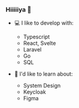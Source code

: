 ### Hiiiiiya 🐸

- 💻 I like to develop with:
  - Typescript
  - React, Svelte
  - Laravel
  - Go
  - SQL


- 💭 I'd like to learn about:
  - System Design
  - Keycloak
  - Figma

<!--
**BoilingSoup/BoilingSoup** is a ✨ _special_ ✨ repository because its `README.md` (this file) appears on your GitHub profile.

Here are some ideas to get you started:

- 🔭 I’m currently working on ...
- 🌱 I’m currently learning ...
- 👯 I’m looking to collaborate on ...
- 🤔 I’m looking for help with ...
- 💬 Ask me about ...
- 📫 How to reach me: ...
- ⚡ Fun fact: ...
-->

